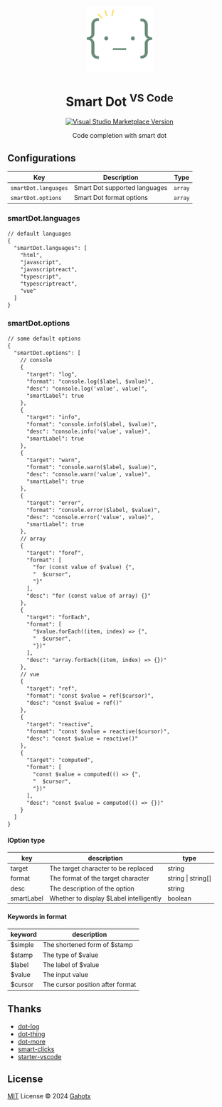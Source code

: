<p align="center">
<img src="https://raw.githubusercontent.com/Gahotx/vscode-smart-dot/master/res/icon.png" height="150">
</p>

<h1 align="center">Smart Dot <sup>VS Code</sup></h1>

<p align="center">
<a href="https://marketplace.visualstudio.com/items?itemName=Gahotx.smart-dot" target="__blank"><img src="https://img.shields.io/visual-studio-marketplace/v/Gahotx.smart-dot.svg?color=eee&amp;label=VS%20Code%20Marketplace&logo=visual-studio-code" alt="Visual Studio Marketplace Version" /></a>
</p>

<p align="center">
Code completion with smart dot<br>
</p>

## Configurations

| Key                  | Description                   | Type    |
| -------------------- | ----------------------------- | ------- |
| `smartDot.languages` | Smart Dot supported languages | `array` |
| `smartDot.options`   | Smart Dot format options      | `array` |

### smartDot.languages

```jsonc
// default languages
{
  "smartDot.languages": [
    "html",
    "javascript",
    "javascriptreact",
    "typescript",
    "typescriptreact",
    "vue"
  ]
}
```

### smartDot.options

```jsonc
// some default options
{
  "smartDot.options": [
    // console
    {
      "target": "log",
      "format": "console.log($label, $value)",
      "desc": "console.log('value', value)",
      "smartLabel": true
    },
    {
      "target": "info",
      "format": "console.info($label, $value)",
      "desc": "console.info('value', value)",
      "smartLabel": true
    },
    {
      "target": "warn",
      "format": "console.warn($label, $value)",
      "desc": "console.warn('value', value)",
      "smartLabel": true
    },
    {
      "target": "error",
      "format": "console.error($label, $value)",
      "desc": "console.error('value', value)",
      "smartLabel": true
    },
    // array
    {
      "target": "forof",
      "format": [
        "for (const value of $value) {",
        "  $cursor",
        "}"
      ],
      "desc": "for (const value of array) {}"
    },
    {
      "target": "forEach",
      "format": [
        "$value.forEach((item, index) => {",
        "  $cursor",
        "})"
      ],
      "desc": "array.forEach((item, index) => {})"
    },
    // vue
    {
      "target": "ref",
      "format": "const $value = ref($cursor)",
      "desc": "const $value = ref()"
    },
    {
      "target": "reactive",
      "format": "const $value = reactive($cursor)",
      "desc": "const $value = reactive()"
    },
    {
      "target": "computed",
      "format": [
        "const $value = computed(() => {",
        "  $cursor",
        "})"
      ],
      "desc": "const $value = computed(() => {})"
    }
  ]
}
```

#### IOption type

| key        | description                             | type               |
| ---------- | --------------------------------------- | ------------------ |
| target     | The target character to be replaced     | string             |
| format     | The format of the target character      | string \| string[] |
| desc       | The description of the option           | string             |
| smartLabel | Whether to display $Label intelligently | boolean            |

#### Keywords in format

| keyword | description                      |
| ------- | -------------------------------- |
| $simple | The shortened form of $stamp     |
| $stamp  | The type of $value               |
| $label  | The label of $value              |
| $value  | The input value                  |
| $cursor | The cursor position after format |

## Thanks

- [dot-log](https://github.com/jaluik/dot-log)
- [dot-thing](https://github.com/vtrbo/dot-thing)
- [dot-more](https://github.com/AlanQtten/dot-more)
- [smart-clicks](https://github.com/antfu/vscode-smart-clicks)
- [starter-vscode](https://github.com/antfu/starter-vscode)

## License

[MIT](./LICENSE.md) License © 2024 [Gahotx](https://github.com/Gahotx)
